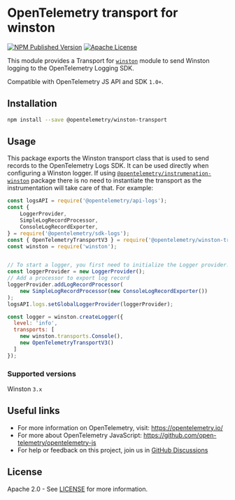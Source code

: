 # OpenTelemetry transport for winston

[![NPM Published Version][npm-img]][npm-url]
[![Apache License][license-image]][license-image]

This module provides a Transport for [`winston`](https://www.npmjs.com/package/winston) module to send Winston logging to the OpenTelemetry Logging SDK.

Compatible with OpenTelemetry JS API and SDK `1.0+`.

## Installation

```bash
npm install --save @opentelemetry/winston-transport
```

## Usage

This package exports the Winston transport class that is used to send records to the
OpenTelemetry Logs SDK. It can be used directly when configuring a Winston logger. If using
[`@opentelemetry/instrumenation-winston`](https://github.com/open-telemetry/opentelemetry-js-contrib/tree/main/plugins/node/opentelemetry-instrumentation-winston)
package there is no need to instantiate the transport as the instrumentation will take care of that.
For example:

```js
const logsAPI = require('@opentelemetry/api-logs');
const {
    LoggerProvider,
    SimpleLogRecordProcessor,
    ConsoleLogRecordExporter,
} = require('@opentelemetry/sdk-logs');
const { OpenTelemetryTransportV3 } = require('@opentelemetry/winston-transport');
const winston = require('winston');


// To start a logger, you first need to initialize the Logger provider.
const loggerProvider = new LoggerProvider();
// Add a processor to export log record
loggerProvider.addLogRecordProcessor(
    new SimpleLogRecordProcessor(new ConsoleLogRecordExporter())
);
logsAPI.logs.setGlobalLoggerProvider(loggerProvider);

const logger = winston.createLogger({
  level: 'info',
  transports: [
    new winston.transports.Console(),
    new OpenTelemetryTransportV3()
  ]
});
```

### Supported versions

Winston `3.x`

## Useful links

- For more information on OpenTelemetry, visit: <https://opentelemetry.io/>
- For more about OpenTelemetry JavaScript: <https://github.com/open-telemetry/opentelemetry-js>
- For help or feedback on this project, join us in [GitHub Discussions][discussions-url]

## License

Apache 2.0 - See [LICENSE][license-url] for more information.

[discussions-url]: https://github.com/open-telemetry/opentelemetry-js/discussions
[license-url]: https://github.com/open-telemetry/opentelemetry-js-contrib/blob/main/LICENSE
[license-image]: https://img.shields.io/badge/license-Apache_2.0-green.svg?style=flat
[npm-url]: https://www.npmjs.com/package/@opentelemetry/winston-transport
[npm-img]: https://badge.fury.io/js/%40opentelemetry%2Fwinston-transport.svg
